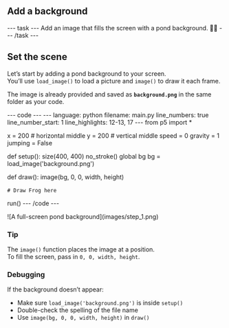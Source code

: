 <h2 class="c-project-heading--task">Add a background</h2>
--- task ---
Add an image that fills the screen with a pond background. 🐸🌿
--- /task ---

<h2 class="c-project-heading--explainer">Set the scene</h2>

Let’s start by adding a pond background to your screen.  
You’ll use `load_image()` to load a picture and `image()` to draw it each frame.

The image is already provided and saved as **`background.png`** in the same folder as your code.

<div class="c-project-code">
--- code ---
---
language: python
filename: main.py
line_numbers: true
line_number_start: 1
line_highlights: 12-13, 17
---
from p5 import *

x = 200 # horizontal middle
y = 200 # vertical middle
speed = 0
gravity = 1
jumping = False

def setup():
    size(400, 400)
    no_stroke()
    global bg
    bg = load_image('background.png')


def draw():
    image(bg, 0, 0, width, height)
    
    # Draw Frog here

run()
--- /code ---
</div>

<div class="c-project-output">
![A full-screen pond background](images/step_1.png)
</div>

<div class="c-project-callout c-project-callout--tip">

### Tip

The `image()` function places the image at a position.  
To fill the screen, pass in `0, 0, width, height`.

</div>

<div class="c-project-callout c-project-callout--debug">

### Debugging

If the background doesn’t appear:<br />
- Make sure `load_image('background.png')` is inside `setup()`<br />
- Double-check the spelling of the file name<br />
- Use `image(bg, 0, 0, width, height)` in `draw()`

</div>